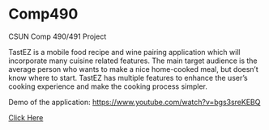 # Comp490
CSUN Comp 490/491 Project

TastEZ is a mobile food recipe and wine pairing application which will incorporate many cuisine related features. The main target audience is the average person who wants to make a nice home-cooked meal, but doesn’t know where to start. TastEZ has multiple features to enhance the user’s cooking experience and make the cooking process simpler.

Demo of the application: https://www.youtube.com/watch?v=bgs3sreKEBQ

[Click Here](https://www.youtube.com/watch?v=bgs3sreKEBQ)
